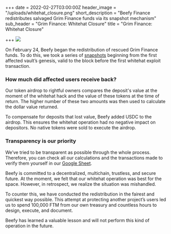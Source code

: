 +++
date = 2022-02-27T03:00:00Z
header_image = "/uploads/whitehat_closure.png"
short_description = "Beefy Finance redistributes salvaged Grim Finance funds via its snapshot mechanism"
sub_header = "Grim Finance: Whitehat Closure"
title = "Grim Finance: Whitehat Closure"

+++
![](/uploads/whitehat_closure.png)

On February 24, Beefy began the redistribution of rescued Grim Finance funds. To do this, we took a series of [snapshots](https://github.com/beefyfinance/whitehat-snapshot) beginning from the first affected vault’s genesis, valid to the block before the first whitehat exploit transaction.

### How much did affected users receive back?

Our token airdrop to rightful owners compares the deposit's value at the moment of the whitehat hack and the value of these tokens at the time of return. The higher number of these two amounts was then used to calculate the dollar value returned.

To compensate for deposits that lost value, Beefy added USDC to the airdrop. This ensures the whitehat operation had no negative impact on depositors. No native tokens were sold to execute the airdrop.

### Transparency is our priority

We’ve tried to be transparent as possible through the whole process. Therefore, you can check all our calculations and the transactions made to verify them yourself in our [Google Sheet](https://docs.google.com/spreadsheets/d/1_TqmB4JtN_BUySTHV3gGdmGix5xCd-o0rEjlx_rHxI4/edit?pli=1#gid=0).

Beefy is committed to a decentralized, multichain, trustless, and secure future. At the moment, we felt that our whitehat operation was best for the space. However, in retrospect, we realize the situation was mishandled.

To counter this, we have conducted the redistribution in the fairest and quickest way possible. This attempt at protecting another project’s users led us to spend 100,000 FTM from our own treasury and countless hours to design, execute, and document.

Beefy has learned a valuable lesson and will not perform this kind of operation in the future.